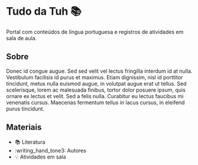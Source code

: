 # Tudo da Tuh  :books: 

Portal com conteúdos de língua portuguesa e registros de atividades em sala de aula.


## Sobre 

Donec id congue augue. Sed sed velit vel lectus fringilla interdum id at nulla. Vestibulum facilisis id purus et maximus. Etiam dignissim, nisl id porttitor tincidunt, metus nulla euismod augue, in volutpat augue erat ut tellus. Sed scelerisque, lorem ac malesuada finibus, tortor dolor posuere ipsum, quis ornare ex lectus et velit. Sed a felis nulla. Curabitur eu lectus faucibus mi venenatis cursus. Maecenas fermentum tellus in lacus cursus, in eleifend purus tincidunt.


## Materiais

* :books: Literatura 
* :writing_hand_tone3: Autores
* :bulb: Atividades em sala





